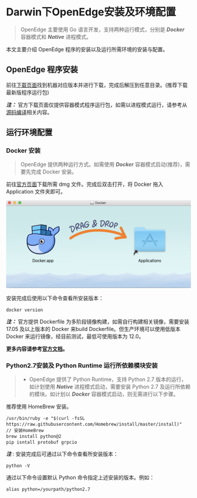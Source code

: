 # Darwin下OpenEdge安装及环境配置

> OpenEdge 主要使用 Go 语言开发，支持两种运行模式，分别是 ***Docker*** 容器模式和 ***Native*** 进程模式。

本文主要介绍 OpenEdge 程序的安装以及运行所需环境的安装与配置。

## OpenEdge 程序安装

前往[下载页面](https://github.com/baidu/openedge/releases)找到机器对应版本并进行下载，完成后解压到任意目录。(推荐下载最新版程序运行包)

***注：*** 官方下载页面仅提供容器模式程序运行包，如需以进程模式运行，请参考从[源码编译](./Build-OpenEdge-from-Source.md)相关内容。

## 运行环境配置

### Docker 安装

> OpenEdge 提供两种运行方式。如需使用 ***Docker*** 容器模式启动(推荐)，需要先完成 Docker 安装。

前往[官方页面](https://hub.docker.com/editions/community/docker-ce-desktop-mac)下载所需 dmg 文件。完成后双击打开，将 Docker 拖入 Application 文件夹即可。

![Install On Darwin](../../images/setup/docker_install_on_mac.png)

安装完成后使用以下命令查看所安装版本：

```shell
docker version
```

***注：*** 官方提供 Dockerfile 为多阶段镜像构建，如需自行构建相关镜像，需要安装17.05 及以上版本的 Docker 来build Dockerfile。但生产环境可以使用低版本 Docker 来运行镜像，经目前测试，最低可使用版本为 12.0。

**更多内容请参考[官方文档](https://docs.docker.com/install/)。**

### Python2.7安装及 Python Runtime 运行所依赖模块安装

> + OpenEdge 提供了 Python Runtime，支持 Python 2.7 版本的运行，如计划使用 ***Native*** 进程模式启动，需要安装 Python 2.7 及运行所依赖的模块。如计划以 ***Docker*** 容器模式启动，则无需进行以下步骤。

推荐使用 HomeBrew 安装。

```shell
/usr/bin/ruby -e "$(curl -fsSL https://raw.githubusercontent.com/Homebrew/install/master/install)"  // 安装HomeBrew
brew install python@2
pip isntall protobuf grpcio
```

***注*** : 安装完成后可通过以下命令查看所安装版本：

```shell
python -V
```

通过以下命令设置默认 Python 命令指定上述安装的版本。例如：

```shell
alias python=/yourpath/python2.7
```